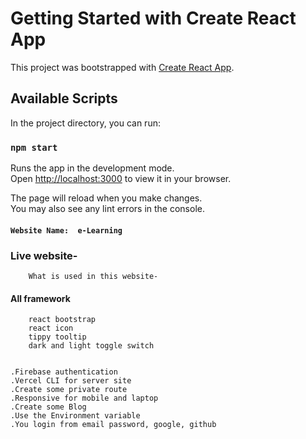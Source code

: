 # Getting Started with Create React App

This project was bootstrapped with [Create React App](https://github.com/facebook/create-react-app).

## Available Scripts

In the project directory, you can run:

### `npm start`

Runs the app in the development mode.\
Open [http://localhost:3000](http://localhost:3000) to view it in your browser.

The page will reload when you make changes.\
You may also see any lint errors in the console.

#### `Website Name:  e-Learning`

### Live website- 


```
    What is used in this website-
```
#### All framework
``` 
    react bootstrap 
    react icon
    tippy tooltip
    dark and light toggle switch


```

    .Firebase authentication
    .Vercel CLI for server site
    .Create some private route
    .Responsive for mobile and laptop
    .Create some Blog
    .Use the Environment variable
    .You login from email password, google, github 
    

